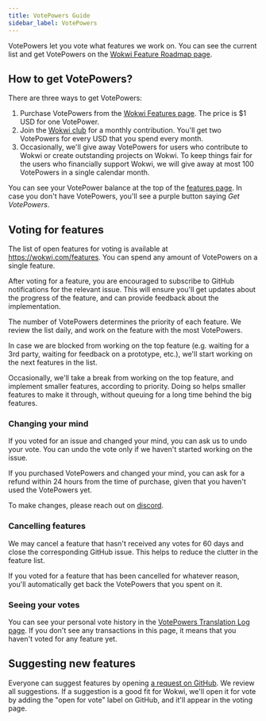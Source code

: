 ```yaml
---
title: VotePowers Guide
sidebar_label: VotePowers
---
```


VotePowers let you vote what features we work on. You can see the current list and get VotePowers on the [Wokwi Feature Roadmap page](https://wokwi.com/features).

## How to get VotePowers?

There are three ways to get VotePowers:

1. Purchase VotePowers from the [Wokwi Features page](https://wokwi.com/features). The price is $1 USD for one VotePower.
2. Join the [Wokwi club](https://wokwi.com/club) for a monthly contribution. You'll get two VotePowers for every USD that you spend every month.
3. Occasionally, we'll give away VotePowers for users who contribute to Wokwi or create outstanding projects on Wokwi. To keep things fair for the users who financially support Wokwi, we will give away at most 100 VotePowers in a single calendar month.

You can see your VotePower balance at the top of the [features page](https://wokwi.com/features). In case you don't have VotePowers, you'll see a purple button saying _Get VotePowers_.

## Voting for features

The list of open features for voting is available at https://wokwi.com/features.
You can spend any amount of VotePowers on a single feature.

After voting for a feature, you are encouraged to subscribe to GitHub notifications for the relevant issue. This will ensure you'll get updates about the progress of the feature, and can provide feedback about the implementation.

The number of VotePowers determines the priority of each feature. We review the list daily, and work on the feature with the most VotePowers.

In case we are blocked from working on the top feature (e.g. waiting for a 3rd party, waiting for feedback on a prototype, etc.), we'll start working on the next features in the list.

Occasionally, we'll take a break from working on the top feature, and implement smaller features, according to priority. Doing so helps smaller features to make it through, without queuing for a long time behind the big features.

### Changing your mind

If you voted for an issue and changed your mind, you can ask us to undo your vote. You can undo the vote only if we haven't started working on the issue.

If you purchased VotePowers and changed your mind, you can ask for a refund within 24 hours from the time of purchase, given that you haven't used the VotePowers yet.

To make changes, please reach out on [discord](https://wokwi.com/discord).

### Cancelling features

We may cancel a feature that hasn't received any votes for 60 days and close the corresponding GitHub issue. This helps to reduce the clutter in the feature list.

If you voted for a feature that has been cancelled for whatever reason, you'll automatically get back the VotePowers that you spent on it.

### Seeing your votes

You can see your personal vote history in the [VotePowers Translation Log page](https://wokwi.com/features/history). If you don't see any transactions in this page, it means that you haven't voted for any feature yet.

## Suggesting new features

Everyone can suggest features by opening [a request on GitHub](https://github.com/wokwi/wokwi-features/issues/new?labels=enhancement&template=feature_request.md&title=). We review all suggestions. If a suggestion is a good fit for Wokwi, we'll open it for vote by adding the "open for vote" label on GitHub, and it'll appear in the voting page.


